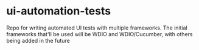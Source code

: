 # ui-automation-tests

Repo for writing automated UI tests with multiple frameworks. The initial frameworks that'll be used will be WDIO and WDIO/Cucumber, with others being added in the future
